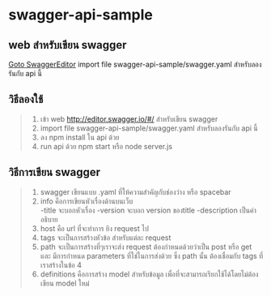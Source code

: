 # swagger-api-sample
 

## web สำหรับเขียน swagger
[Goto SwaggerEditor](http://editor.swagger.io/#/) import file swagger-api-sample/swagger.yaml สำหรับลองรันกับ api นี้

## วิธีลองใช้ 
>1. เข้า web http://editor.swagger.io/#/ สำหรับเขียน swagger
>2. import file swagger-api-sample/swagger.yaml สำหรับลองรันกับ api นี้
>3. ลง npm install ใน api ด้วย
>4. run api ด้วย npm start หรือ node server.js

## วิธีการเขียน swagger
>1. swagger เขียนแบบ .yaml ที่ให้ความสำคัญกับช่องว่าง หรือ spacebar 
>2. info คือการเขียนหัวเรื่องด้านบนเว็บ  
-title จะบอกหัวเรื่อง
-version จะบอก version ของtitle
-description เป็นคำอธิบาย
>3. host คือ url ที่จะทำการ ยิง request ไป
>4. tags จะเป็นการสร้างหัวข้อ สำหรับแต่ละ request 
>5. path จะเป็นการสร้างที่ๆเราจะส่ง request ต้องกำหนดด้วยว่าเป็น post หรือ get และ มีการกำหนด parameters ที่ใช่ในการส่งด้วย ซึ่ง path นั้น ต้องเชื่อมกับ tags ที่เราสร้างในข้อ 4 
>6. definitions คือการสร้าง model สำหรับข้อมูล เพื่อที่จะสามารถเรียกใช้ได้โดยไม่ต้องเขียน model ใหม่



